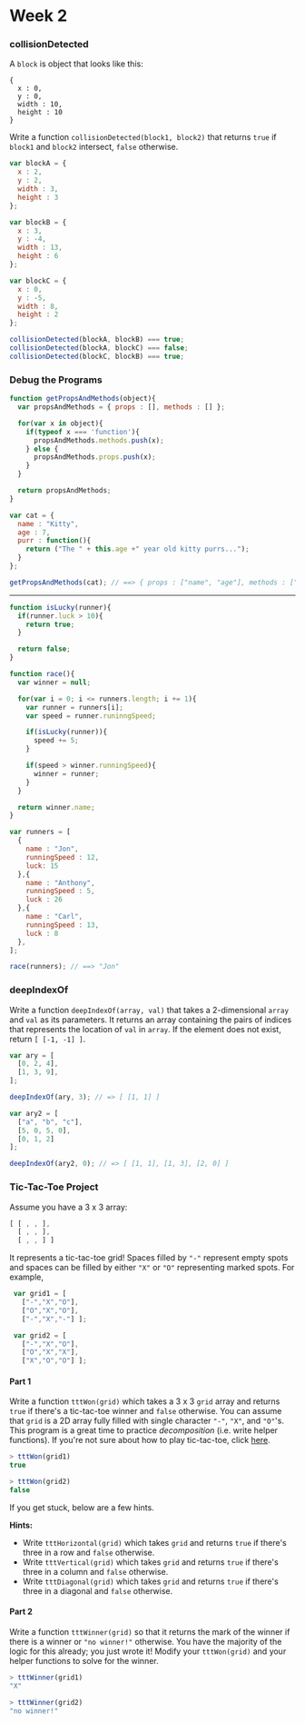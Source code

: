 # Week 2

### collisionDetected

A `block` is object that looks like this:

```
{
  x : 0,
  y : 0,
  width : 10,
  height : 10
}
```

Write a function `collisionDetected(block1, block2)` that returns `true` if `block1` and `block2` intersect, `false` otherwise.

```javascript
var blockA = {
  x : 2,
  y : 2,
  width : 3,
  height : 3
};

var blockB = {
  x : 3,
  y : -4,
  width : 13,
  height : 6
};

var blockC = {
  x : 0,
  y : -5,
  width : 8,
  height : 2
};

collisionDetected(blockA, blockB) === true;
collisionDetected(blockA, blockC) === false;
collisionDetected(blockC, blockB) === true;
```

### Debug the Programs

```javascript
function getPropsAndMethods(object){
  var propsAndMethods = { props : [], methods : [] };

  for(var x in object){
    if(typeof x === 'function'){
      propsAndMethods.methods.push(x);
    } else {
      propsAndMethods.props.push(x);
    }
  }

  return propsAndMethods;
}

var cat = {
  name : "Kitty",
  age : 7,
  purr : function(){
    return ("The " + this.age +" year old kitty purrs...");
  }
};

getPropsAndMethods(cat); // ==> { props : ["name", "age"], methods : ["purr"] }
```
---------------------------------------------------------------------------

```javascript
function isLucky(runner){
  if(runner.luck > 10){
    return true;
  }

  return false;
}

function race(){
  var winner = null;

  for(var i = 0; i <= runners.length; i += 1){
    var runner = runners[i];
    var speed = runner.runinngSpeed;

    if(isLucky(runner)){
      speed += 5;
    }

    if(speed > winner.runningSpeed){
      winner = runner;
    }
  }

  return winner.name;
}

var runners = [
  {
    name : "Jon",
    runningSpeed : 12,
    luck: 15
  },{
    name : "Anthony",
    runningSpeed : 5,
    luck : 26
  },{
    name : "Carl",
    runningSpeed : 13,
    luck : 8
  },
];

race(runners); // ==> "Jon"
```

### deepIndexOf

Write a function `deepIndexOf(array, val)` that takes a 2-dimensional `array`
and `val` as its parameters. It returns an array containing the pairs of indices that represents the location of `val` in `array`. If the element does not exist, return `[ [-1, -1] ]`.

```javascript
var ary = [
  [0, 2, 4],
  [1, 3, 9],
];

deepIndexOf(ary, 3); // => [ [1, 1] ]

var ary2 = [
  ["a", "b", "c"],
  [5, 0, 5, 0],
  [0, 1, 2]
];

deepIndexOf(ary2, 0); // => [ [1, 1], [1, 3], [2, 0] ]
```

### Tic-Tac-Toe Project

Assume you have a 3 x 3 array:
```js
[ [ , , ],
  [ , , ],
  [ , , ] ]
```

It represents a tic-tac-toe grid! Spaces filled by `"-"` represent empty spots and spaces can be filled by either `"X"` or `"O"` representing marked spots. For example,
```js
 var grid1 = [
   ["-","X","O"],
   ["O","X","O"],
   ["-","X","-"] ];

 var grid2 = [
   ["-","X","O"],
   ["O","X","X"],
   ["X","O","O"] ];
```

#### Part 1

Write a function `tttWon(grid)` which takes a 3 x 3 `grid` array and returns `true` if there's a tic-tac-toe winner and `false` otherwise. You can assume that `grid` is a 2D array fully filled with single character `"-"`, `"X"`, and `"O"`'s. This program is a great time to practice *decomposition* (i.e. write helper functions). If you're not sure about how to play tic-tac-toe, click [here][ttt-overview].

```js
> tttWon(grid1)
true

> tttWon(grid2)
false
```

If you get stuck, below are a few hints.

**Hints:**
- Write `tttHorizontal(grid)` which takes `grid` and returns `true` if there's three in a row and `false` otherwise.
- Write `tttVertical(grid)` which takes `grid` and returns `true` if there's three in a column and `false` otherwise.
- Write `tttDiagonal(grid)` which takes `grid` and returns `true` if there's three in a diagonal and `false` otherwise.

#### Part 2

Write a function `tttWinner(grid)` so that it returns the mark of the winner if there is a winner or `"no winner!"` otherwise. You have the majority of the logic for this already; you just wrote it! Modify your `tttWon(grid)` and your helper functions to solve for the winner.

```js
> tttWinner(grid1)
"X"

> tttWinner(grid2)
"no winner!"
```

[ttt-overview]:https://www.google.com/webhp?sourceid=chrome-instant&ion=1&espv=2&ie=UTF-8#q=tic%20tac%20toe%20rules
